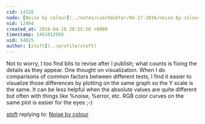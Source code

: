 ```yaml
---
cid: 14328
node: [Noise by colour](../notes/viechdokter/04-17-2016/noise-by-colour)
nid: 12994
created_at: 2016-04-18 20:55:56 +0000
timestamp: 1461012956
uid: 54025
author: [stoft](../profile/stoft)
---
```


Not to worry, I too find bits to revise after I publish; what counts is fixing the details as they appear. One thought on visualization. When I do comparisons of common factors between different tests, I find it easier to visualize those differences by plotting on the same graph so the Y scale is the same. It can be less helpful when the absolute values are quite different but often with things like %noise, %error, etc. RGB color curves on the same plot is easier for the eyes ;-)


[stoft](../profile/stoft) replying to: [Noise by colour](../notes/viechdokter/04-17-2016/noise-by-colour)

